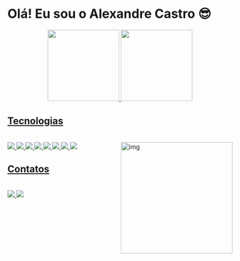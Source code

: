 # Olá! Eu sou o Alexandre Castro 😎
<div align="center">
  <a href="https://github.com/alexandredev45">
  <img height="160em" src="https://github-readme-stats.vercel.app/api?username=alexandredev45&show_icons=true&theme=dracula&include_all_commits=true&count_private=true"/>
  <img height="160em" src="https://github-readme-stats.vercel.app/api/top-langs/?username=alexandredev45&layout=compact&langs_count=7&theme=dracula"/>
</div>

## Tecnologias

<div style="display: inline_block"><br>
  
  <img src="https://img.icons8.com/color/48/000000/html-5--v1.png"/>
  <img src="https://img.icons8.com/color/48/000000/css3.png"/>
  <img src="https://img.icons8.com/color/48/000000/javascript--v1.png"/>
  <img src="https://img.icons8.com/plasticine/48/000000/react.png"/>
  <img src="https://img.icons8.com/color/48/000000/angularjs.png"/>
  <img src="https://img.icons8.com/fluency/48/000000/node-js.png"/>
  <img src="https://img.icons8.com/color/48/000000/c-sharp-logo.png"/>
  <img src="https://img.icons8.com/color/48/000000/python--v1.png"/>
  
  <img align="right" alt="img" height="250" src="https://media2.giphy.com/media/j4fbBhYgu8mNEHkQ4w/giphy.gif"/>
          
</div>

## Contatos

<div style="display: inline_block"><br>

  <a target="_blank" href="mailto:alexandredev45@gmail.com">
    <img src="https://img.icons8.com/color/48/000000/gmail--v1.png"/>
  </a>
  
  <a target="_blank" href="https://www.linkedin.com/in/alexandre-develop/">
    <img src="https://img.icons8.com/color/48/000000/linkedin-circled--v1.png"/>
  </a>
  
</div>
